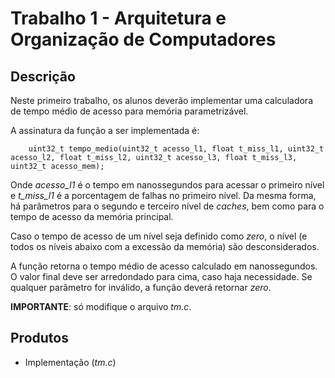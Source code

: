 # Trabalho 1 - Arquitetura e Organização de Computadores
## Descrição

Neste primeiro trabalho, os alunos deverão implementar uma calculadora de tempo médio de acesso para memória parametrizável.

A assinatura da função a ser implementada é:

        uint32_t tempo_medio(uint32_t acesso_l1, float t_miss_l1, uint32_t acesso_l2, float t_miss_l2, uint32_t acesso_l3, float t_miss_l3, uint32_t acesso_mem);

Onde _acesso\_l1_ é o tempo em nanossegundos para acessar o primeiro nível e _t\_miss\_l1_ é a porcentagem de falhas no primeiro nível. Da mesma forma, há parâmetros para o segundo e terceiro nível de _caches_, bem como para o tempo de acesso da memória principal.

Caso o tempo de acesso de um nível seja definido como _zero_, o nível (e todos os níveis abaixo com a excessão da memória) são desconsiderados.

A função retorna o tempo médio de acesso calculado em nanossegundos. O valor final deve ser arredondado para cima, caso haja necessidade. Se qualquer parâmetro for inválido, a função deverá retornar _zero_.

__IMPORTANTE__: só modifique o arquivo _tm.c_.

## Produtos

* Implementação (*tm.c*)

